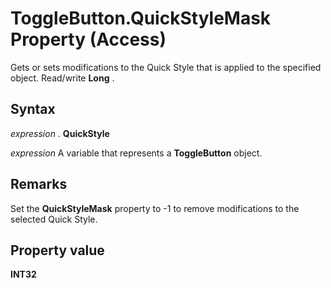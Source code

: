 
# ToggleButton.QuickStyleMask Property (Access)

Gets or sets modifications to the Quick Style that is applied to the specified object. Read/write  **Long** .


## Syntax

 _expression_ . **QuickStyle**

 _expression_ A variable that represents a **ToggleButton** object.


## Remarks

Set the  **QuickStyleMask** property to -1 to remove modifications to the selected Quick Style.


## Property value

 **INT32**

